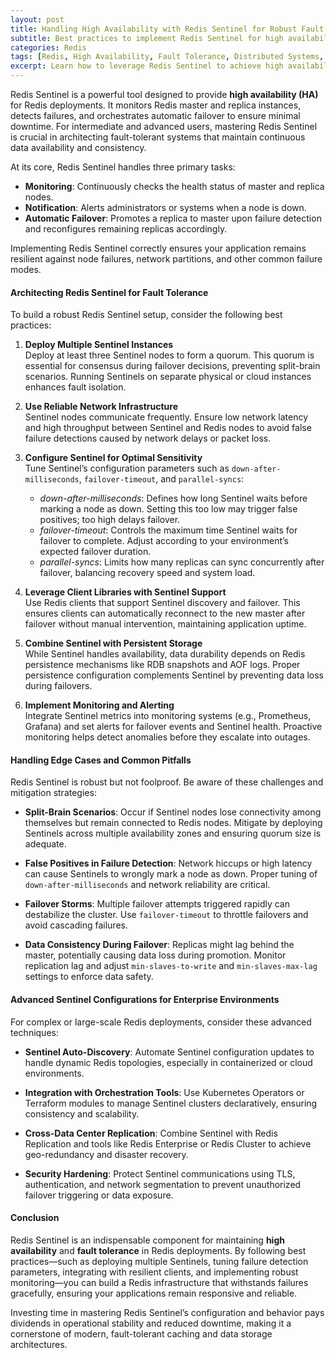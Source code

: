 ```yaml
---
layout: post
title: Handling High Availability with Redis Sentinel for Robust Fault Tolerance
subtitle: Best practices to implement Redis Sentinel for high availability and fault tolerance in Redis deployments
categories: Redis
tags: [Redis, High Availability, Fault Tolerance, Distributed Systems, Caching, DevOps]
excerpt: Learn how to leverage Redis Sentinel to achieve high availability and fault tolerance in your Redis infrastructure with best practices tailored for intermediate and advanced users.
---
```

Redis Sentinel is a powerful tool designed to provide **high availability (HA)** for Redis deployments. It monitors Redis master and replica instances, detects failures, and orchestrates automatic failover to ensure minimal downtime. For intermediate and advanced users, mastering Redis Sentinel is crucial in architecting fault-tolerant systems that maintain continuous data availability and consistency.

At its core, Redis Sentinel handles three primary tasks:
- **Monitoring**: Continuously checks the health status of master and replica nodes.
- **Notification**: Alerts administrators or systems when a node is down.
- **Automatic Failover**: Promotes a replica to master upon failure detection and reconfigures remaining replicas accordingly.

Implementing Redis Sentinel correctly ensures your application remains resilient against node failures, network partitions, and other common failure modes.

#### Architecting Redis Sentinel for Fault Tolerance

To build a robust Redis Sentinel setup, consider the following best practices:

1. **Deploy Multiple Sentinel Instances**  
   Deploy at least three Sentinel nodes to form a quorum. This quorum is essential for consensus during failover decisions, preventing split-brain scenarios. Running Sentinels on separate physical or cloud instances enhances fault isolation.

2. **Use Reliable Network Infrastructure**  
   Sentinel nodes communicate frequently. Ensure low network latency and high throughput between Sentinel and Redis nodes to avoid false failure detections caused by network delays or packet loss.

3. **Configure Sentinel for Optimal Sensitivity**  
   Tune Sentinel’s configuration parameters such as `down-after-milliseconds`, `failover-timeout`, and `parallel-syncs`:  
   - *down-after-milliseconds*: Defines how long Sentinel waits before marking a node as down. Setting this too low may trigger false positives; too high delays failover.  
   - *failover-timeout*: Controls the maximum time Sentinel waits for failover to complete. Adjust according to your environment’s expected failover duration.  
   - *parallel-syncs*: Limits how many replicas can sync concurrently after failover, balancing recovery speed and system load.

4. **Leverage Client Libraries with Sentinel Support**  
   Use Redis clients that support Sentinel discovery and failover. This ensures clients can automatically reconnect to the new master after failover without manual intervention, maintaining application uptime.

5. **Combine Sentinel with Persistent Storage**  
   While Sentinel handles availability, data durability depends on Redis persistence mechanisms like RDB snapshots and AOF logs. Proper persistence configuration complements Sentinel by preventing data loss during failovers.

6. **Implement Monitoring and Alerting**  
   Integrate Sentinel metrics into monitoring systems (e.g., Prometheus, Grafana) and set alerts for failover events and Sentinel health. Proactive monitoring helps detect anomalies before they escalate into outages.

#### Handling Edge Cases and Common Pitfalls

Redis Sentinel is robust but not foolproof. Be aware of these challenges and mitigation strategies:

- **Split-Brain Scenarios**: Occur if Sentinel nodes lose connectivity among themselves but remain connected to Redis nodes. Mitigate by deploying Sentinels across multiple availability zones and ensuring quorum size is adequate.

- **False Positives in Failure Detection**: Network hiccups or high latency can cause Sentinels to wrongly mark a node as down. Proper tuning of `down-after-milliseconds` and network reliability are critical.

- **Failover Storms**: Multiple failover attempts triggered rapidly can destabilize the cluster. Use `failover-timeout` to throttle failovers and avoid cascading failures.

- **Data Consistency During Failover**: Replicas might lag behind the master, potentially causing data loss during promotion. Monitor replication lag and adjust `min-slaves-to-write` and `min-slaves-max-lag` settings to enforce data safety.

#### Advanced Sentinel Configurations for Enterprise Environments

For complex or large-scale Redis deployments, consider these advanced techniques:

- **Sentinel Auto-Discovery**: Automate Sentinel configuration updates to handle dynamic Redis topologies, especially in containerized or cloud environments.

- **Integration with Orchestration Tools**: Use Kubernetes Operators or Terraform modules to manage Sentinel clusters declaratively, ensuring consistency and scalability.

- **Cross-Data Center Replication**: Combine Sentinel with Redis Replication and tools like Redis Enterprise or Redis Cluster to achieve geo-redundancy and disaster recovery.

- **Security Hardening**: Protect Sentinel communications using TLS, authentication, and network segmentation to prevent unauthorized failover triggering or data exposure.

#### Conclusion

Redis Sentinel is an indispensable component for maintaining **high availability** and **fault tolerance** in Redis deployments. By following best practices—such as deploying multiple Sentinels, tuning failure detection parameters, integrating with resilient clients, and implementing robust monitoring—you can build a Redis infrastructure that withstands failures gracefully, ensuring your applications remain responsive and reliable.

Investing time in mastering Redis Sentinel’s configuration and behavior pays dividends in operational stability and reduced downtime, making it a cornerstone of modern, fault-tolerant caching and data storage architectures.
